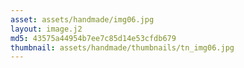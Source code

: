 ```yaml
---
asset: assets/handmade/img06.jpg
layout: image.j2
md5: 43575a44954b7ee7c85d14e53cfdb679
thumbnail: assets/handmade/thumbnails/tn_img06.jpg
---
```



